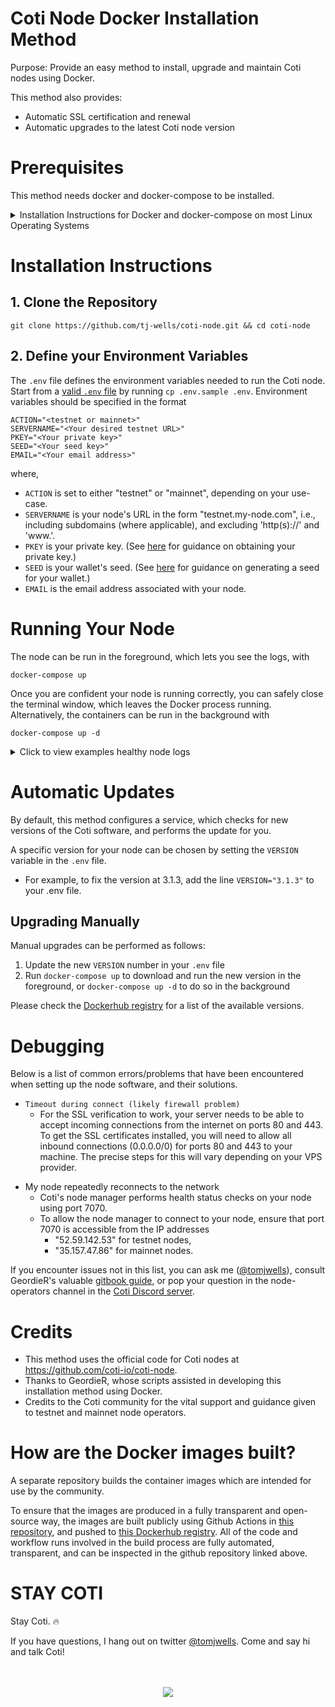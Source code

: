 # Coti Node Docker Installation Method

Purpose: Provide an easy method to install, upgrade and maintain Coti nodes using Docker.

This method also provides:

- Automatic SSL certification and renewal
- Automatic upgrades to the latest Coti node version

# Prerequisites

This method needs docker and docker-compose to be installed.

<details>
    <summary>Installation Instructions for Docker and docker-compose on most Linux Operating Systems</summary>

```
sudo su
curl -fsSL https://get.docker.com -o get-docker.sh && sh get-docker.sh
curl -L https://github.com/docker/compose/releases/download/v2.15.1/docker-compose-`uname -s`-`uname -m` -o /usr/local/bin/docker-compose && chmod +x /usr/local/bin/
```

Check if your installations were successful with

```
docker --version
docker-compose --version
```

</details>

# Installation Instructions

## 1. Clone the Repository

```
git clone https://github.com/tj-wells/coti-node.git && cd coti-node
```

## 2. Define your Environment Variables

The `.env` file defines the environment variables needed to run the Coti node. Start from a <a href="https://github.com/tj-wells/coti-node/blob/master/.env.sample" target="_blank">valid `.env` file</a> by running `cp .env.sample .env`. Environment variables should be specified in the format

```.env
ACTION="<testnet or mainnet>"
SERVERNAME="<Your desired testnet URL>"
PKEY="<Your private key>"
SEED="<Your seed key>"
EMAIL="<Your email address>"
```

where,

- `ACTION` is set to either "testnet" or "mainnet", depending on your use-case.
- `SERVERNAME` is your node's URL in the form "testnet.my-node.com", i.e., including subdomains (where applicable), and excluding 'http(s)://' and 'www.'.
- `PKEY` is your private key. (See [here](https://cotidocs.geordier.co.uk/wallet-and-kyc/generating-your-seed) for guidance on obtaining your private key.)
- `SEED` is your wallet's seed. (See [here](https://cotidocs.geordier.co.uk/wallet-and-kyc/generating-your-seed) for guidance on generating a seed for your wallet.)
- `EMAIL` is the email address associated with your node.

# Running Your Node

The node can be run in the foreground, which lets you see the logs, with

```
docker-compose up
```

Once you are confident your node is running correctly, you can safely close the terminal window, which leaves the Docker process running. Alternatively, the containers can be run in the background with

```
docker-compose up -d
```

<details>
    <summary>Click to view examples healthy node logs</summary>

Healthy startup logs should look like this:

<p align="center"><img src="https://media.discordapp.net/attachments/995792094088155227/1066373633020272640/Healthy_starting_logs.png"></p>

Healthy steady state logs should look like this:

<p align="center"><img src="https://media.discordapp.net/attachments/995792094088155227/1066373657443700736/Screenshot_2023-01-21_at_15.04.33.png?width=1440&height=572"></p>
</details>

# Automatic Updates

By default, this method configures a service, which checks for new versions of the Coti software, and performs the update for you.

A specific version for your node can be chosen by setting the `VERSION` variable in the `.env` file.

- For example, to fix the version at 3.1.3, add the line `VERSION="3.1.3"` to your .env file.

## Upgrading Manually

Manual upgrades can be performed as follows:

1. Update the new `VERSION` number in your `.env` file
2. Run `docker-compose up` to download and run the new version in the foreground, or `docker-compose up -d` to do so in the background

Please check the <a href="https://hub.docker.com/r/atomnode/coti-node/tags" target="_blank">Dockerhub registry</a> for a list of the available versions.

# Debugging

Below is a list of common errors/problems that have been encountered when setting up the node software, and their solutions.

- `Timeout during connect (likely firewall problem)`
  - For the SSL verification to work, your server needs to be able to accept incoming connections from the internet on ports 80 and 443.
    To get the SSL certificates installed, you will need to allow all inbound connections (0.0.0.0/0) for ports 80 and 443 to your machine. The precise steps for this will vary depending on your VPS provider.

* My node repeatedly reconnects to the network
  - Coti's node manager performs health status checks on your node using port 7070.
  - To allow the node manager to connect to your node, ensure that port 7070 is accessible from the IP addresses
    - "52.59.142.53" for testnet nodes,
    - "35.157.47.86" for mainnet nodes.

If you encounter issues not in this list, you can ask me (<a href="https://twitter.com/tomjwells">@tomjwells</a>), consult GeordieR's valuable <a href="https://cotidocs.geordier.co.uk/" target="_blank">gitbook guide</a>, or pop your question in the node-operators channel in the [Coti Discord server](https://discord.com/invite/wfAQfbc3Df).

# Credits

- This method uses the official code for Coti nodes at https://github.com/coti-io/coti-node.
- Thanks to GeordieR, whose scripts assisted in developing this installation method using Docker.
- Credits to the Coti community for the vital support and guidance given to testnet and mainnet node operators.

# How are the Docker images built?

A separate repository builds the container images which are intended for use by the community.

To ensure that the images are produced in a fully transparent and open-source way, the images are built publicly using Github Actions in <a href="https://github.com/tj-wells/coti-node-images" target="_blank">this repository</a>, and pushed to <a href="https://hub.docker.com/r/atomnode/coti-node/tags" target="_blank">this Dockerhub registry</a>. All of the code and workflow runs involved in the build process are fully automated, transparent, and can be inspected in the github repository linked above.

# STAY COTI

Stay Coti. ️‍🔥

If you have questions, I hang out on twitter <a href="https://twitter.com/tomjwells">@tomjwells</a>. Come and say hi and talk Coti!
<br />
<br />
<br />

<p align="center"><a href="https://twitter.com/tomjwells" target="_blank"><img src="https://cdn.discordapp.com/avatars/343604221331111946/65130831872c9daabdb0d803ce27e594.webp?size=240"></a></p>

